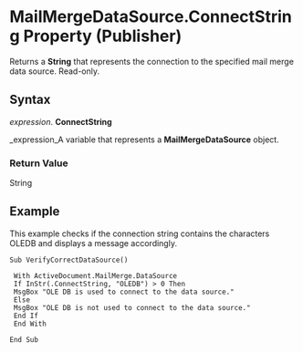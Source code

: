 
# MailMergeDataSource.ConnectString Property (Publisher)

Returns a  **String** that represents the connection to the specified mail merge data source. Read-only.


## Syntax

 _expression_. **ConnectString**

 _expression_A variable that represents a  **MailMergeDataSource** object.


### Return Value

String


## Example

This example checks if the connection string contains the characters OLEDB and displays a message accordingly.


```
Sub VerifyCorrectDataSource() 
 
 With ActiveDocument.MailMerge.DataSource 
 If InStr(.ConnectString, "OLEDB") > 0 Then 
 MsgBox "OLE DB is used to connect to the data source." 
 Else 
 MsgBox "OLE DB is not used to connect to the data source." 
 End If 
 End With 
 
End Sub
```

